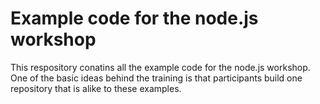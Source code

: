 # Example code for the node.js workshop

This respository conatins all the example code for the node.js workshop. One of the basic ideas behind the training is that participants build one repository that is alike to these examples. 

